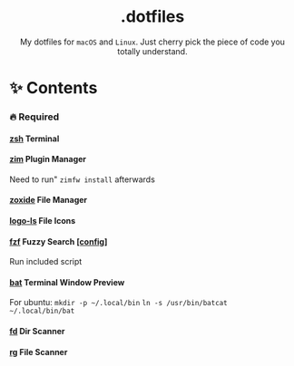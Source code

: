 <div align="center">

# .dotfiles

My dotfiles for `macOS` and `Linux`. Just cherry pick the piece of code you totally understand.

</div>

# ✨ Contents

### 🔥 Required



#### [zsh](https://github.com/ohmyzsh/ohmyzsh) Terminal

#### [zim](https://zimfw.sh/) Plugin Manager
Need to run" `zimfw install` afterwards

#### [zoxide](https://github.com/ajeetdsouza/zoxide) File Manager

#### [logo-ls](https://github.com/Yash-Handa/logo-ls) File Icons

#### [fzf](https://github.com/junegunn/fzf) Fuzzy Search [[config]](./bin/install-or-update)
Run included script

#### [bat](https://github.com/sharkdp/bat) Terminal Window Preview
For ubuntu:
`mkdir -p ~/.local/bin`
`ln -s /usr/bin/batcat ~/.local/bin/bat`

#### [fd](https://github.com/sharkdp/fd) Dir Scanner

#### [rg](https://github.com/BurntSushi/ripgrep) File Scanner

